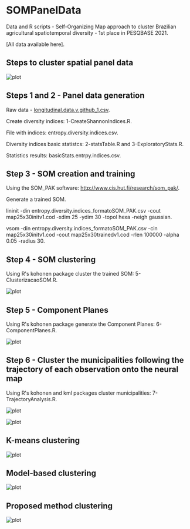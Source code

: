# SOMPanelData
Data and R scripts - Self-Organizing Map approach to cluster Brazilian agricultural spatiotemporal diversity - 1st place in PESQBASE 2021.

[All data available here]. 

## Steps to cluster spatial panel data
![plot](./images/FigureProposedMethod.png)

## Steps 1 and 2 - Panel data generation

Raw data - [longitudinal.data.v.github_1.csv].

Create diversity indices: 1-CreateShannonIndices.R.

File with indices: entropy.diversity.indices.csv.

Diversity indices basic statistcs: 2-statsTable.R and 3-ExploratoryStats.R.

Statistics results: basicStats.entrpy.indices.csv.

## Step 3 - SOM creation and training
Using the SOM_PAK software: http://www.cis.hut.fi/research/som_pak/.

Generate a trained SOM.

lininit -din entropy.diversity.indices_formatoSOM_PAK.csv -cout map25x30initv1.cod -xdim 25 -ydim 30 -topol hexa -neigh gaussian.

vsom -din entropy.diversity.indices_formatoSOM_PAK.csv -cin map25x30initv1.cod -cout map25x30trainedv1.cod -rlen 100000 -alpha 0.05 -radius 30.

## Step 4 - SOM clustering
Using R's kohonen package cluster the trained SOM: 5-ClusterizacaoSOM.R.

![plot](./images/FigureSOMClustering.png)


## Step 5  - Component Planes
Using R's kohonen package generate the Component Planes: 6-ComponentPlanes.R.

![plot](./images/FigureComponentPlanes.png)

## Step 6 - Cluster the municipalities following the trajectory of each observation onto the neural map
Using R's kohonen and kml packages cluster municipalities: 7-TrajectoryAnalysis.R.

![plot](./images/FigureMeanClusterTrajectories.png)

![plot](./images/FigureClusteredGeographicalMap.png)

## K-means clustering

![plot](./images/FigureC8_KML3D.png)

## Model-based clustering

![plot](./images/FigureC6_GLMM_MCMC.png)

## Proposed method clustering

![plot](./images/FigureC8_SOMTrajkmean.png)

[//]: # (These are reference links used in the body of this note and get stripped out when the markdown processor does its job. There is no need to format nicely because it shouldn't be seen. Thanks SO - http://stackoverflow.com/questions/4823468/store-comments-in-markdown-syntax)

   [All data avialable here]: <https://drive.google.com/drive/folders/1VpKM5aiZMUY_L_x_ivLPWmGIsx58IBZK?usp=sharing>
   [longitudinal.data.v.github_1.csv]: <https://drive.google.com/file/d/1SV6Peo3fuRiYMoH8Jq51lLt-by_ffDKi/view?usp=sharing>
